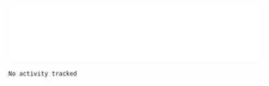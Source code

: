 [![](./hello.svg)](https://blog.yrobot.top?ref=github-yrobot)

<!--START_SECTION:waka-->

```text
No activity tracked
```

<!--END_SECTION:waka-->
